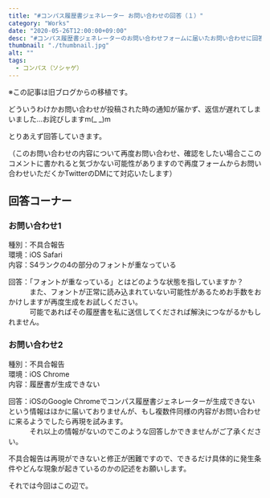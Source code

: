 ```yaml
---
title: "#コンパス履歴書ジェネレーター お問い合わせの回答（１）"
category: "Works"
date: "2020-05-26T12:00:00+09:00"
desc: "#コンパス履歴書ジェネレーターのお問い合わせフォームに届いたお問い合わせに回答しました。"
thumbnail: "./thumbnail.jpg"
alt: ""
tags:
  - コンパス（ソシャゲ）
---
```

※この記事は旧ブログからの移植です。

どういうわけかお問い合わせが投稿された時の通知が届かず、返信が遅れてしまいました…お詫びしますm(_ _)m

とりあえず回答していきます。

（このお問い合わせの内容について再度お問い合わせ、確認をしたい場合ここのコメントに書かれると気づかない可能性がありますので再度フォームからお問い合わせいただくかTwitterのDMにて対応いたします）

## 回答コーナー

### お問い合わせ1

種別：不具合報告  
環境：iOS Safari  
内容：S4ランクの4の部分のフォントが重なっている

回答：「フォントが重なっている」とはどのような状態を指していますか？  
　　　また、フォントが正常に読み込まれていない可能性があるためお手数をおかけしますが再度生成をお試しください。  
　　　可能であればその履歴書を私に送信してくだされば解決につながるかもしれません。

### お問い合わせ2

種別：不具合報告  
環境：iOS Chrome  
内容：履歴書が生成できない

回答：iOSのGoogle Chromeでコンパス履歴書ジェネレーターが生成できないという情報はほかに届いておりませんが、もし複数件同様の内容がお問い合わせに来るようでしたら再現を試みます。  
　　　それ以上の情報がないのでこのような回答しかできませんがご了承ください。

不具合報告は再現ができないと修正が困難ですので、できるだけ具体的に発生条件やどんな現象が起きているのかの記述をお願いします。

それでは今回はこの辺で。
